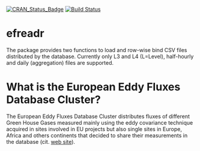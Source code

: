 [![CRAN_Status_Badge](http://www.r-pkg.org/badges/version/efreadr)](https://cran.r-project.org/package=efreadr)
[![Build Status](https://travis-ci.org/hadley/readr.png?branch=master)](https://travis-ci.org/mbask/efreadr)

# efreadr

The package provides two functions to load and row-wise bind CSV files distributed by the database. Currently only L3 and L4 (L=Level), half-hourly and daily (aggregation) files are supported.

# What is the European Eddy Fluxes Database Cluster?

The European Eddy Fluxes Database Cluster distributes fluxes of different Green House Gases measured mainly using the eddy covariance technique acquired in sites involved in EU projects but also single sites in Europe, Africa and others continents that decided to share their measurements in the database (cit. [web site](http://gaia.agraria.unitus.it)). 

